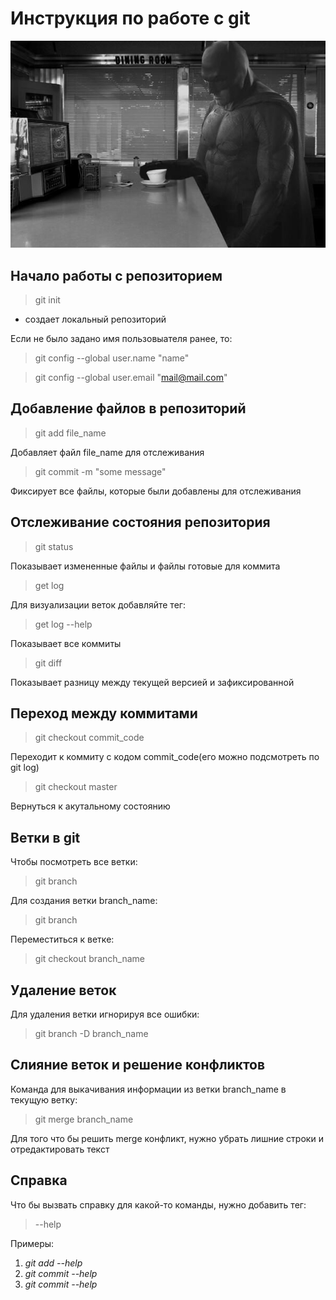 # Инструкция по работе с git 

![error](123.jpg)

## Начало работы с репозиторием
>git init

* создает локальный репозиторий 

Если не было задано имя пользовыателя ранее, то:
>git config --global user.name "name"

>git config --global user.email  "mail@mail.com"

## Добавление файлов в репозиторий 
> git add file_name

Добавляет файл file_name для отслеживания

> git commit -m "some message"

Фиксирует все файлы, которые были добавлены для отслеживания

## Отслеживание состояния репозитория 
> git status

Показывает измененные файлы и файлы готовые для коммита
> get log

Для визуализации веток добавляйте тег:
>get log --help

Показывает все коммиты
> git diff

Показывает разницу между текущей версией и зафиксированной 

## Переход между коммитами
> git checkout commit_code

Переходит к коммиту с кодом commit_code(его можно подсмотреть по git log)

> git checkout master

Вернуться к акутальному состоянию


## Ветки в git

Чтобы посмотреть все ветки:

>git branch 

Для создания ветки branch_name:

>git branch

Переместиться к ветке:

>git checkout branch_name

## Удаление веток

Для удаления ветки игнорируя все ошибки:

>git branch -D branch_name

## Слияние веток и решение конфликтов

Команда для выкачивания информации из ветки branch_name в текущую ветку:

>git merge branch_name

Для того что бы решить merge конфликт, нужно убрать лишние строки и отредактировать текст

## Справка
Что бы вызвать справку для какой-то команды, нужно добавить тег:
>--help

Примеры:

1. *git add --help*
2. *git commit --help*
3. *git commit --help*
